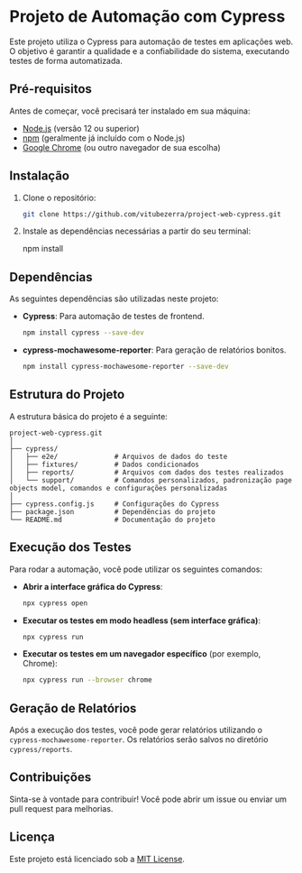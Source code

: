 # Projeto de Automação com Cypress

Este projeto utiliza o Cypress para automação de testes em aplicações web. O objetivo é garantir a qualidade e a confiabilidade do sistema, executando testes de forma automatizada.

## Pré-requisitos

Antes de começar, você precisará ter instalado em sua máquina:

- [Node.js](https://nodejs.org/) (versão 12 ou superior)
- [npm](https://www.npmjs.com/) (geralmente já incluído com o Node.js)
- [Google Chrome](https://www.google.com/chrome/) (ou outro navegador de sua escolha)

## Instalação

1. Clone o repositório:

   ```bash
   git clone https://github.com/vitubezerra/project-web-cypress.git
   ```

2. Instale as dependências necessárias a partir do seu terminal:

   npm install

## Dependências

As seguintes dependências são utilizadas neste projeto:

- **Cypress**: Para automação de testes de frontend.
  ```bash
  npm install cypress --save-dev
  ```

- **cypress-mochawesome-reporter**: Para geração de relatórios bonitos.
  ```bash
  npm install cypress-mochawesome-reporter --save-dev
  ```

## Estrutura do Projeto

A estrutura básica do projeto é a seguinte:

```
project-web-cypress.git
│
├── cypress/
│   ├── e2e/              # Arquivos de dados do teste
│   ├── fixtures/         # Dados condicionados
│   ├── reports/          # Arquivos com dados dos testes realizados
│   └── support/          # Comandos personalizados, padronização page objects model, comandos e configurações personalizadas
│
├── cypress.config.js     # Configurações do Cypress
├── package.json          # Dependências do projeto
└── README.md             # Documentação do projeto
```

## Execução dos Testes

Para rodar a automação, você pode utilizar os seguintes comandos:

- **Abrir a interface gráfica do Cypress**:

   ```bash
   npx cypress open
   ```

- **Executar os testes em modo headless (sem interface gráfica)**:

   ```bash
   npx cypress run
   ```

- **Executar os testes em um navegador específico** (por exemplo, Chrome):

   ```bash
   npx cypress run --browser chrome
   ```

## Geração de Relatórios

Após a execução dos testes, você pode gerar relatórios utilizando o `cypress-mochawesome-reporter`. Os relatórios serão salvos no diretório `cypress/reports`.

## Contribuições

Sinta-se à vontade para contribuir! Você pode abrir um issue ou enviar um pull request para melhorias.

## Licença

Este projeto está licenciado sob a [MIT License](LICENSE.txt).